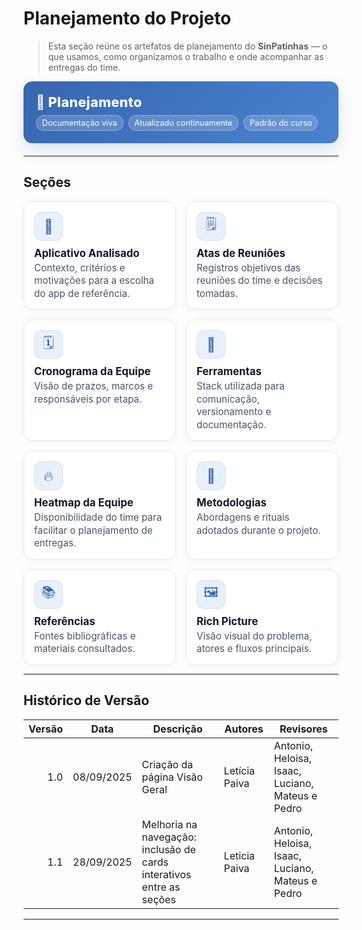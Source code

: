 # Planejamento do Projeto

> Esta seção reúne os artefatos de planejamento do **SinPatinhas** — o que usamos, como organizamos o trabalho e onde acompanhar as entregas do time.

<div class="plan-hero">
  <div class="plan-hero__title">📅 Planejamento</div>
  <div class="plan-hero__chips">
    <span class="chip">Documentação viva</span>
    <span class="chip">Atualizado continuamente</span>
    <span class="chip">Padrão do curso</span>
  </div>
</div>

---

## Seções

<div class="plan-grid">

<a href="#/planejamento/aplicativo/README.md" class="card">
  <div class="card__icon">📱</div>
  <div class="card__title">Aplicativo Analisado</div>
  <div class="card__desc">Contexto, critérios e motivações para a escolha do app de referência.</div>
</a>

<a href="#/planejamento/atas/README.md" class="card">
  <div class="card__icon">🗒️</div>
  <div class="card__title">Atas de Reuniões</div>
  <div class="card__desc">Registros objetivos das reuniões do time e decisões tomadas.</div>
</a>

<a href="#/planejamento/cronograma/README.md" class="card">
  <div class="card__icon">🗓️</div>
  <div class="card__title">Cronograma da Equipe</div>
  <div class="card__desc">Visão de prazos, marcos e responsáveis por etapa.</div>
</a>

<a href="#/planejamento/ferramentas/README.md" class="card">
  <div class="card__icon">🧰</div>
  <div class="card__title">Ferramentas</div>
  <div class="card__desc">Stack utilizada para comunicação, versionamento e documentação.</div>
</a>

<a href="#/planejamento/heatmap/README.md" class="card" >
  <div class="card__icon">🔥</div>
  <div class="card__title">Heatmap da Equipe</div>
  <div class="card__desc">Disponibilidade do time para facilitar o planejamento de entregas.</div>
</a>

<a href="#/planejamento/metodologias/README.md" class="card" >
  <div class="card__icon">📐</div>
  <div class="card__title">Metodologias</div>
  <div class="card__desc">Abordagens e rituais adotados durante o projeto.</div>
</a>

<a href="#/planejamento/referencias/README.md" class="card" >
  <div class="card__icon">📚</div>
  <div class="card__title">Referências</div>
  <div class="card__desc">Fontes bibliográficas e materiais consultados.</div>
</a>

<a href="#/planejamento/rich-picture/README.md" class="card" >
  <div class="card__icon">🖼️</div>
  <div class="card__title">Rich Picture</div>
  <div class="card__desc">Visão visual do problema, atores e fluxos principais.</div>
</a>

</div>

---


## Histórico de Versão

| Versão | Data        | Descrição                         | Autores  | Revisores                                            |
|-------:|-------------|-----------------------------------|----------|------------------------------------------------------|
| 1.0    | 08/09/2025  | Criação da página Visão Geral   | Letícia Paiva  | Antonio, Heloisa, Isaac, Luciano, Mateus e Pedro     |
| 1.1    | 28/09/2025 | Melhoria na navegação: inclusão de cards interativos entre as seções   | Leticia Paiva | Antonio, Heloisa, Isaac, Luciano, Mateus e Pedro    |

---

<style>

:root{
  --sp-blue: #3766ae;      
  --sp-blue-600:#2f5a9b;
  --sp-blue-100:#e8f0fb;
  --muted: #475569;
  --bg-card: #ffffff;
  --ring: rgba(55,102,174,.25);
}

/* ====== Hero ====== */
.plan-hero{
  background: linear-gradient(135deg, var(--sp-blue) 0%, #4a82d0 100%);
  border-radius: 14px;
  padding: 1.25rem 1.25rem;
  color: #fff;
  margin: .5rem 0 1.25rem;
  box-shadow: 0 10px 24px rgba(55,102,174,.18);
}
.plan-hero__title{
  font-size: 1.35rem;
  font-weight: 800;
  letter-spacing: .3px;
}
.plan-hero__chips{ margin-top: .5rem; display:flex; gap:.5rem; flex-wrap: wrap; }
.chip{
  font-size: .8rem;
  background: rgba(255,255,255,.18);
  border: 1px solid rgba(255,255,255,.35);
  padding: .25rem .55rem;
  border-radius: 999px;
  backdrop-filter: blur(2px);
}

/* ====== Grid ====== */
.plan-grid{
  display: grid;
  grid-template-columns: repeat(auto-fit, minmax(240px, 1fr));
  gap: 16px;
  align-items: stretch;
}

/* ====== Card ====== */
.card{
  display: block;
  text-decoration: none !important;
  background: var(--bg-card);
  border: 1px solid #e5e7eb;
  border-radius: 14px;
  padding: 16px 16px 14px;
  box-shadow: 0 2px 12px rgba(0,0,0,.04);
  transition: transform .2s ease, box-shadow .2s ease, border-color .2s ease;
  position: relative;
}
.card::before{
  content:"";
  position:absolute; inset:0;
  border-radius: 14px;
  padding:1px;
  background: linear-gradient(135deg, var(--sp-blue) 0%, #5ba4ff 100%);
  -webkit-mask: linear-gradient(#000 0 0) content-box, linear-gradient(#000 0 0);
  -webkit-mask-composite: xor; mask-composite: exclude;
  opacity:.0; transition: opacity .2s ease;
}
.card:hover{
  transform: translateY(-4px);
  box-shadow: 0 10px 22px rgba(0,0,0,.10);
  border-color: transparent;
}
.card:hover::before{ opacity: .9; }

.card__icon{
  width: 46px; height: 46px;
  border-radius: 12px;
  background: var(--sp-blue-100);
  display:grid; place-items:center;
  font-size: 1.35rem;
  margin-bottom: 10px;
  color: var(--sp-blue);
  box-shadow: inset 0 0 0 1px rgba(55,102,174,.12);
}
.card__title{
  font-weight: 700;
  font-size: 1.05rem;
  margin-bottom: 4px;
  color: #0f172a;
}
.card__desc{
  color: var(--muted);
  font-size: .95rem;
  line-height: 1.35;
}
